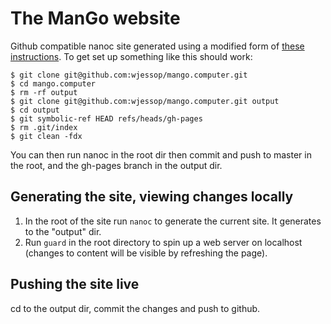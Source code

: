 # The ManGo website

Github compatible nanoc site generated using a modified form of [these instructions](http://schmurfy.github.io/2011/05/06/create_your_github_user_page_with_nanoc.html). To get set up something like this should work:


    $ git clone git@github.com:wjessop/mango.computer.git
    $ cd mango.computer
    $ rm -rf output
    $ git clone git@github.com:wjessop/mango.computer.git output
    $ cd output
    $ git symbolic-ref HEAD refs/heads/gh-pages
    $ rm .git/index
    $ git clean -fdx

You can then run nanoc in the root dir then commit and push to master in the root, and the gh-pages branch in the output dir.

## Generating the site, viewing changes locally

1. In the root of the site run `nanoc` to generate the current site. It generates to the "output" dir.
2. Run `guard` in the root directory to spin up a web server on localhost (changes to content will be visible by refreshing the page).

## Pushing the site live

cd to the output dir, commit the changes and push to github.

